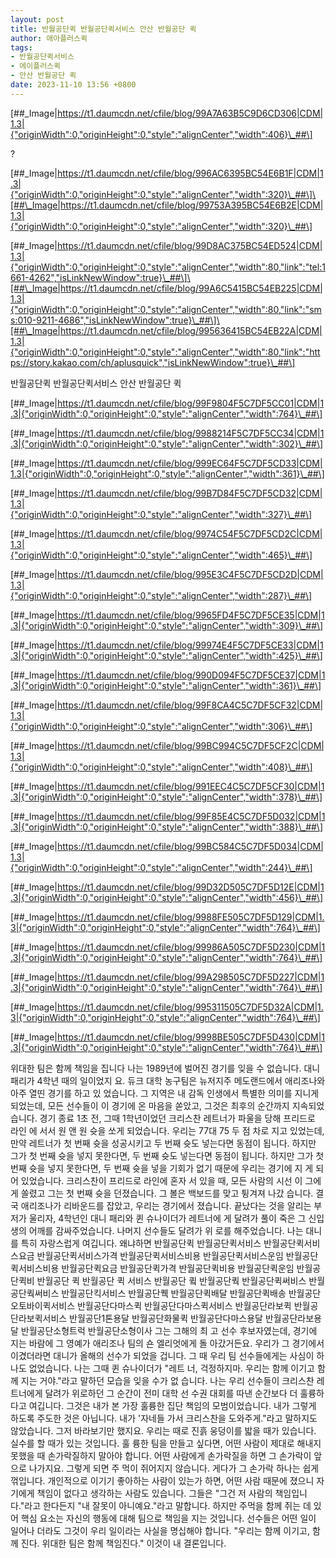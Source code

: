 ```yaml
---
layout: post
title: 반월공단퀵 반월공단퀵서비스 안산 반월공단 퀵
author: 애아플러스퀵
tags:
- 반월공단퀵서비스
- 에이플러스퀵
- 안산 반월공단 퀵
date: 2023-11-10 13:56 +0800
---
```


\[##\_Image|https://t1.daumcdn.net/cfile/blog/99A7A63B5C9D6CD306|CDM|1.3|{"originWidth":0,"originHeight":0,"style":"alignCenter","width":406}\_##\]

?

\[##\_Image|https://t1.daumcdn.net/cfile/blog/996AC6395BC54E6B1F|CDM|1.3|{"originWidth":0,"originHeight":0,"style":"alignCenter","width":320}\_##\]\[##\_Image|https://t1.daumcdn.net/cfile/blog/99753A395BC54E6B2E|CDM|1.3|{"originWidth":0,"originHeight":0,"style":"alignCenter","width":320}\_##\]

\[##\_Image|https://t1.daumcdn.net/cfile/blog/99D8AC375BC54ED524|CDM|1.3|{"originWidth":0,"originHeight":0,"style":"alignCenter","width":80,"link":"tel:1661-4262","isLinkNewWindow":true}\_##\]\[##\_Image|https://t1.daumcdn.net/cfile/blog/99A6C5415BC54EB225|CDM|1.3|{"originWidth":0,"originHeight":0,"style":"alignCenter","width":80,"link":"sms:010-9211-4686","isLinkNewWindow":true}\_##\]\[##\_Image|https://t1.daumcdn.net/cfile/blog/995636415BC54EB22A|CDM|1.3|{"originWidth":0,"originHeight":0,"style":"alignCenter","width":80,"link":"https://story.kakao.com/ch/aplusquick","isLinkNewWindow":true}\_##\]

반월공단퀵 반월공단퀵서비스 안산 반월공단 퀵

  
  

\[##\_Image|https://t1.daumcdn.net/cfile/blog/99F9804F5C7DF5CC01|CDM|1.3|{"originWidth":0,"originHeight":0,"style":"alignCenter","width":764}\_##\]

\[##\_Image|https://t1.daumcdn.net/cfile/blog/9988214F5C7DF5CC34|CDM|1.3|{"originWidth":0,"originHeight":0,"style":"alignCenter","width":302}\_##\]

\[##\_Image|https://t1.daumcdn.net/cfile/blog/999EC64F5C7DF5CD33|CDM|1.3|{"originWidth":0,"originHeight":0,"style":"alignCenter","width":361}\_##\]

\[##\_Image|https://t1.daumcdn.net/cfile/blog/99B7D84F5C7DF5CD32|CDM|1.3|{"originWidth":0,"originHeight":0,"style":"alignCenter","width":327}\_##\]

\[##\_Image|https://t1.daumcdn.net/cfile/blog/9974C54F5C7DF5CD2C|CDM|1.3|{"originWidth":0,"originHeight":0,"style":"alignCenter","width":465}\_##\]

\[##\_Image|https://t1.daumcdn.net/cfile/blog/995E3C4F5C7DF5CD2D|CDM|1.3|{"originWidth":0,"originHeight":0,"style":"alignCenter","width":287}\_##\]

\[##\_Image|https://t1.daumcdn.net/cfile/blog/9965FD4F5C7DF5CE35|CDM|1.3|{"originWidth":0,"originHeight":0,"style":"alignCenter","width":309}\_##\]

\[##\_Image|https://t1.daumcdn.net/cfile/blog/99974E4F5C7DF5CE33|CDM|1.3|{"originWidth":0,"originHeight":0,"style":"alignCenter","width":425}\_##\]

\[##\_Image|https://t1.daumcdn.net/cfile/blog/990D094F5C7DF5CE37|CDM|1.3|{"originWidth":0,"originHeight":0,"style":"alignCenter","width":361}\_##\]

\[##\_Image|https://t1.daumcdn.net/cfile/blog/99F8CA4C5C7DF5CF32|CDM|1.3|{"originWidth":0,"originHeight":0,"style":"alignCenter","width":306}\_##\]

\[##\_Image|https://t1.daumcdn.net/cfile/blog/99BC994C5C7DF5CF2C|CDM|1.3|{"originWidth":0,"originHeight":0,"style":"alignCenter","width":408}\_##\]

\[##\_Image|https://t1.daumcdn.net/cfile/blog/991EEC4C5C7DF5CF30|CDM|1.3|{"originWidth":0,"originHeight":0,"style":"alignCenter","width":378}\_##\]

\[##\_Image|https://t1.daumcdn.net/cfile/blog/99F85E4C5C7DF5D032|CDM|1.3|{"originWidth":0,"originHeight":0,"style":"alignCenter","width":388}\_##\]

\[##\_Image|https://t1.daumcdn.net/cfile/blog/99BC584C5C7DF5D034|CDM|1.3|{"originWidth":0,"originHeight":0,"style":"alignCenter","width":244}\_##\]

\[##\_Image|https://t1.daumcdn.net/cfile/blog/99D32D505C7DF5D12E|CDM|1.3|{"originWidth":0,"originHeight":0,"style":"alignCenter","width":456}\_##\]

\[##\_Image|https://t1.daumcdn.net/cfile/blog/9988FE505C7DF5D129|CDM|1.3|{"originWidth":0,"originHeight":0,"style":"alignCenter","width":764}\_##\]

\[##\_Image|https://t1.daumcdn.net/cfile/blog/99986A505C7DF5D230|CDM|1.3|{"originWidth":0,"originHeight":0,"style":"alignCenter","width":764}\_##\]

\[##\_Image|https://t1.daumcdn.net/cfile/blog/99A298505C7DF5D227|CDM|1.3|{"originWidth":0,"originHeight":0,"style":"alignCenter","width":764}\_##\]

\[##\_Image|https://t1.daumcdn.net/cfile/blog/995311505C7DF5D32A|CDM|1.3|{"originWidth":0,"originHeight":0,"style":"alignCenter","width":764}\_##\]

\[##\_Image|https://t1.daumcdn.net/cfile/blog/9998BE505C7DF5D430|CDM|1.3|{"originWidth":0,"originHeight":0,"style":"alignCenter","width":764}\_##\]

  
  
  

위대한 팀은 함께 책임을 집니다 나는 1989년에 벌어진 경기를 잊을 수 없습니다. 대니 패리가 4학년 때의 일이었지 요. 듀크 대학 농구팀은 뉴저지주 메도랜드에서 애리조나와 아주 열띤 경기를 하고 있 었습니다. 그 지역은 내 감독 인생에서 특별한 의미를 지니게 되었는데, 모든 선수들이 이 경기에 온 마음을 쏟았고, 그것은 최후의 순간까지 지속되었습니다. 경기 종료 1초 전, 그때 1학년이었던 크리스찬 레트너가 파울을 당해 프리드로 라인 에 서서 원 앤 원 슛을 쏘게 되었습니다. 우리는 77대 75 두 점 차로 지고 있었는데, 만약 레트너가 첫 번째 슛을 성공시키고 두 번째 슛도 넣는다면 동점이 됩니다. 하지만 그가 첫 번째 슛을 넣지 못한다면, 두 번째 슛도 넣는다면 동점이 됩니다. 하지만 그가 첫 번째 슛을 넣지 못한다면, 두 번째 슛을 넣을 기회가 없기 때문에 우리는 경기에 지 게 되어 있었습니다. 크리스찬이 프리드로 라인에 혼자 서 있을 때, 모든 사람의 시선 이 그에게 쏠렸고 그는 첫 번째 슛을 던졌습니다. 그 볼은 백보드를 맞고 튕겨져 나갔 습니다. 결국 애리조나가 리바운드를 잡았고, 우리는 경기에서 졌습니다. 끝났다는 것을 알리는 부저가 울리자, 4학년인 대니 패리와 퀸 슈나이더가 레트너에 게 달려가 풀이 죽은 그 신입생의 어깨를 감싸주었습니다. 나머지 선수들도 달려가 위 로를 해주었습니다. 나는 대니를 특히 자랑스럽게 여깁니다. 왜냐하면 반월공단퀵 반월공단퀵서비스 반월공단퀵서비스요금 반월공단퀵서비스가격 반월공단퀵서비스비용 반월공단퀵서비스운임 반월공단퀵서비스비용 반월공단퀵요금 반월공단퀵가격 반월공단퀵비용 반월공단퀵운임 반월공단퀵비 반월공단 퀵 반월공단 퀵 서비스 반월공단 큌 반월공단쿽 반월공단퀵써비스 반월공단쿽써비스 반월공단킥서비스 반월공단퀙 반월공단퀵배달 반월공단퀵배송 반월공단오토바이퀵서비스 반월공단다마스퀵 반월공단다마스퀵서비스 반월공단라보퀵 반월공단라보퀵서비스 반월공단1톤용달 반월공단화물퀵 반월공단다마스용달 반월공단라보용달 반월공단소형트럭 반월공단소형이사 그는 그해의 최 고 선수 후보자였는데, 경기에 지는 바람에 그 영예가 애리조나 팀의 숀 엘리엇에게 돌 아갔거든요. 우리가 그 경기에서 이겼더라면 대니가 올해의 선수가 되었을 겁니다. 그 때 우리 팀 선수들에게는 사심이 하나도 없었습니다. 나는 그때 퀸 슈나이더가 "레트 너, 걱정하지마. 우리는 함께 이기고 함께 지는 거야."라고 말하던 모습을 잊을 수가 없 습니다. 나는 우리 선수들이 크리스찬 레트너에게 달려가 위로하던 그 순간이 전미 대학 선 수권 대회를 따낸 순간보다 더 훌륭하다고 여깁니다. 그것은 내가 본 가장 훌륭한 집단 책임의 모범이었습니다. 내가 그렇게 하도록 주도한 것은 아닙니다. 내가 '자네들 가서 크리스찬을 도와주게."라고 말하지도 않았습니다. 그저 바라보기만 했지요. 우리는 때로 진흙 웅덩이를 밟을 때가 있습니다. 실수를 할 때가 있는 것입니다. 훌 륭한 팀을 만들고 싶다면, 어떤 사람이 제대로 해내지 못했을 때 손가락질하지 말아야 합니다. 어떤 사람에게 손가락질을 하면 그 손가락이 앞으로 나가지요. 그렇게 되면 주 먹이 쥐어지지 않습니다. 게다가 그 손가락 하나는 쉽게 꺾입니다. 개인적으로 이기기 좋아하는 사람이 있는가 하면, 어떤 사람 때문에 졌으니 자기에게 책임이 없다고 생각하는 사람도 있습니다. 그들은 "그건 저 사람의 책임입니다."라고 한다든지 "내 잘못이 아니예요."라고 말합니다. 하지만 주먹을 함께 쥐는 데 있어 핵심 요소는 자신의 행동에 대해 팀으로 책임을 지는 것입니다. 선수들은 어떤 일이 일어나 더라도 그것이 우리 일이라는 사실을 명십해야 합니다. "우리는 함께 이기고, 함께 진다. 위대한 팀은 함께 책임진다." 이것이 내 결론입니다.


